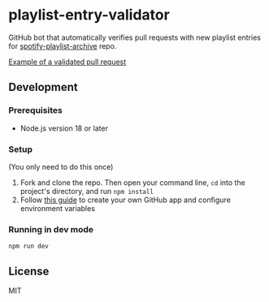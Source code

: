 # playlist-entry-validator

GitHub bot that automatically verifies pull requests with new playlist entries for [spotify-playlist-archive](https://github.com/mackorone/spotify-playlist-archive) repo.

[Example of a validated pull request](https://github.com/mackorone/spotify-playlist-archive/pull/408)

## Development

### Prerequisites

- Node.js version 18 or later

### Setup

(You only need to do this once)

1. Fork and clone the repo. Then open your command line, `cd` into the project's directory, and run `npm install`
2. Follow [this guide](https://probot.github.io/docs/development/#manually-configuring-a-github-app) to create your own GitHub app and configure environment variables

### Running in dev mode

```
npm run dev
```

## License

MIT
